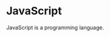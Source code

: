 <!DOCTYPE html>
<html>
<head>
  <meta charset="UTF-8">
  <title>Name Surname - JavaScript</title>
</head>
<body>
  <h1>JavaScript</h1>
  <p>JavaScript is a programming language.</p>

  <!-- JavaScript code -->
  <script>
    alert("I'm JavaScript!");
  </script>

</body>
</html>
